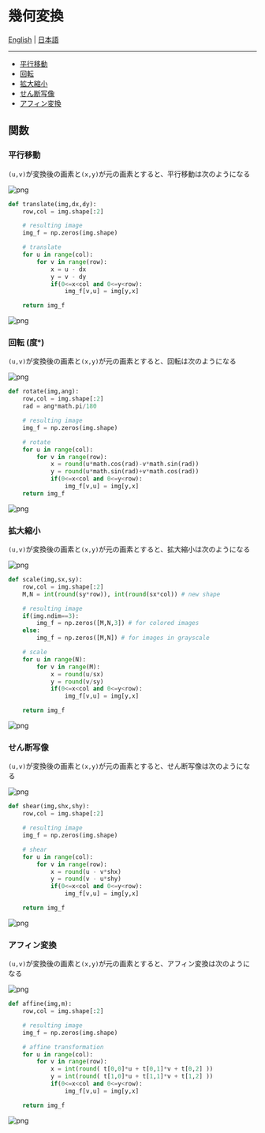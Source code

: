 # 幾何変換

[English](README.en.md) | [日本語](README.md)

---------------------------------------

- [平行移動](#translation)
- [回転](#rotation)
- [拡大縮小](#scaling)
- [せん断写像](#shearing)
- [アフィン変換](#affine) 

## 関数

### 平行移動<a id='translation'></a>

``(u,v)``が変換後の画素と``(x,y)``が元の画素とすると、平行移動は次のようになる

![png](images/translation.png)

```python
def translate(img,dx,dy):
    row,col = img.shape[:2]

    # resulting image
    img_f = np.zeros(img.shape)

    # translate
    for u in range(col):
        for v in range(row):
            x = u - dx
            y = v - dy
            if(0<=x<col and 0<=y<row):
                img_f[v,u] = img[y,x]

    return img_f
```


![png](images/output_7_0.png)


### 回転 (度°)<a id='rotation'></a>

``(u,v)``が変換後の画素と``(x,y)``が元の画素とすると、回転は次のようになる

![png](images/rotation.png)

```python
def rotate(img,ang):
    row,col = img.shape[:2]
    rad = ang*math.pi/180

    # resulting image
    img_f = np.zeros(img.shape)

    # rotate
    for u in range(col):
        for v in range(row):
            x = round(u*math.cos(rad)-v*math.sin(rad))
            y = round(u*math.sin(rad)+v*math.cos(rad))
            if(0<=x<col and 0<=y<row):
                img_f[v,u] = img[y,x]    
    return img_f
```


![png](images/output_9_0.png)


### 拡大縮小<a id='scaling'></a>

``(u,v)``が変換後の画素と``(x,y)``が元の画素とすると、拡大縮小は次のようになる

![png](images/scale.png)

```python
def scale(img,sx,sy):
    row,col = img.shape[:2]
    M,N = int(round(sy*row)), int(round(sx*col)) # new shape

    # resulting image
    if(img.ndim==3):
        img_f = np.zeros([M,N,3]) # for colored images
    else:
        img_f = np.zeros([M,N]) # for images in grayscale

    # scale
    for u in range(N):
        for v in range(M):
            x = round(u/sx)
            y = round(v/sy)
            if(0<=x<col and 0<=y<row):
                img_f[v,u] = img[y,x]

    return img_f
```


![png](images/output_11_0.png)


### せん断写像<a id='shearing'></a>

``(u,v)``が変換後の画素と``(x,y)``が元の画素とすると、せん断写像は次のようになる

![png](images/shear.png)

```python
def shear(img,shx,shy):
    row,col = img.shape[:2]

    # resulting image
    img_f = np.zeros(img.shape)

    # shear
    for u in range(col):
        for v in range(row):
            x = round(u - v*shx)
            y = round(v - u*shy)
            if(0<=x<col and 0<=y<row):
                img_f[v,u] = img[y,x]

    return img_f
```


![png](images/output_13_0.png)


### アフィン変換<a id='affine'></a>

``(u,v)``が変換後の画素と``(x,y)``が元の画素とすると、アフィン変換は次のようになる

![png](images/affine.png)

```python
def affine(img,m):
    row,col = img.shape[:2]

    # resulting image
    img_f = np.zeros(img.shape)

    # affine transformation
    for u in range(col):
        for v in range(row):            
            x = int(round( t[0,0]*u + t[0,1]*v + t[0,2] ))
            y = int(round( t[1,0]*u + t[1,1]*v + t[1,2] ))
            if(0<=x<col and 0<=y<row):
                img_f[v,u] = img[y,x]

    return img_f
```

![png](images/output_15_0.png)

